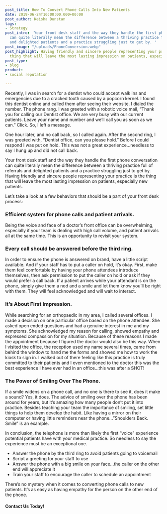 ```yaml
---
post_title: How To Convert Phone Calls Into New Patients
date: 2019-06-24T16:00:00.000+00:00
post_author: Keisha Dunstan
tags:
- Strategy
post_intro: 'Your front desk staff and the way they handle the first phone conversation
  can quite literally mean the difference between a thriving practice full of referrals
  and delighted patients and a practice struggling just to get by. '
post_image: "/uploads/PhoneConversion.webp"
post_highlight: Having friendly and sincere people representing your practice is the
  thing that will leave the most lasting impression on patients, especially new patients.
post_type:
- blog
product:
- social reputation

---
```

Recently, I was in search for a dentist who could accept walk ins and emergencies due to a cracked tooth caused by a popcorn kernel. I found this dentist online and called them after seeing their website. I dialed the number. The phone rang. I was greeted with a robotic voice mail, “Thank you for calling our Dentist office. We are very busy with our current patients. Leave your name and number and we’ll call you as soon as we can.” Click. So, I left a message.

One hour later, and no call back, so I called again. After the second ring, I was greeted with, “Dentist office, can you please hold.” Before I could respond I was put on hold. This was not a great experience…needless to say I hung up and did not call back.

Your front desk staff and the way they handle the first phone conversation can quite literally mean the difference between a thriving practice full of referrals and delighted patients and a practice struggling just to get by. Having friendly and sincere people representing your practice is the thing that will leave the most lasting impression on patients, especially new patients.

Let’s take a look at a few behaviors that should be a part of your front desk process:

### Efficient system for phone calls and patient arrivals.

Being the voice and face of a doctor’s front office can be overwhelming, especially if your team is dealing with high call volume, and patient arrivals all at the same time. This is an opportunity to revisit your system.

### Every call should be answered before the third ring.

In order to ensure the phone is answered on brand, have a little script available. And if your staff has to put a caller on hold, it’s okay. First, make them feel comfortable by having your phone attendees introduce themselves, then ask permission to put the caller on hold or ask if they would prefer a call back. If a patient arrives while your attendant is on the phone, simply give them a nod and a smile and let them know you’ll be right with them. They will feel acknowledged and will wait to interact.

### It’s About First Impression.

While searching for an orthopaedic in my area, I called several offices. I made a decision on one particular office based on the phone attendee. She asked open ended questions and had a genuine interest in me and my symptoms. She acknowledged my reason for calling, showed empathy and expressed compassion for my situation. Because of these reasons I made the appointment because I figured the doctor would also be this way. When I visited the office, the reception used my name several times, came from behind the window to hand me the forms and showed me how to work the kiosk to sign in. I walked out of there feeling like this practice is truly committed to their patients and I even mentioned to the doctor this was the best experience I have ever had in an office…this was after a SHOT!

### The Power of Smiling Over The Phone.

If a smile widens on a phone call, and no one is there to see it, does it make a sound? Yes, it does. The advice of smiling over the phone has been around for years, but it’s amazing how many people don’t put it into practice. Besides teaching your team the importance of smiling, set little things to help them develop the habit. Like having a mirror on their computer or having little reminders near the phone…”Shoulders Back. Smile” is an example.

In conclusion, the telephone is more than likely the first “voice” experience potential patients have with your medical practice. So needless to say the experience must be an exceptional one.

* Answer the phone by the third ring to avoid patients going to voicemail
* Script a greeting for your staff to use
* Answer the phone with a big smile on your face…the caller on the other end will appreciate it
* Train your staff to encourage the caller to schedule an appointment

There’s no mystery when it comes to converting phone calls to new patients. It’s as easy as having empathy for the person on the other end of the phone.

#### Contact Us Today!
